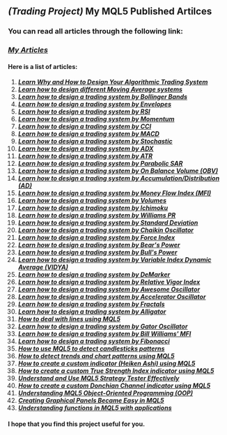## ***(Trading Project)*** My MQL5 Published Artilces
### You can read all articles through the following link: 
### ***[My Articles](https://www.mql5.com/en/users/m.aboud/publications)***

#### Here is a list of articles:
1. ***[Learn Why and How to Design Your Algorithmic Trading System](https://www.mql5.com/en/articles/10293)***
2. ***[Learn how to design different Moving Average systems](https://www.mql5.com/en/articles/3040)***
3. ***[Learn how to design a trading system by Bollinger Bands](https://www.mql5.com/en/articles/3039)***
4. ***[Learn how to design a trading system by Envelopes](https://www.mql5.com/en/articles/10478)***
5. ***[Learn how to design a trading system by RSI](https://www.mql5.com/en/articles/10528)***
6. ***[Learn how to design a trading system by Momentum](https://www.mql5.com/en/articles/10547)***
7. ***[Learn how to design a trading system by CCI](https://www.mql5.com/en/articles/10592)***
8. ***[Learn how to design a trading system by MACD](https://www.mql5.com/en/articles/10674)***
9. ***[Learn how to design a trading system by Stochastic](https://www.mql5.com/en/articles/10692)***
10. ***[Learn how to design a trading system by ADX](https://www.mql5.com/en/articles/10715)***
11. ***[Learn how to design a trading system by ATR](https://www.mql5.com/en/articles/10748)***
12. ***[Learn how to design a trading system by Parabolic SAR](https://www.mql5.com/en/articles/10920)***
13. ***[Learn how to design a trading system by On Balance Volume (OBV)](https://www.mql5.com/en/articles/10961)***
14. ***[Learn how to design a trading system by Accumulation/Distribution (AD)](https://www.mql5.com/en/articles/10993)***
15. ***[Learn how to design a trading system by Money Flow Index (MFI)](https://www.mql5.com/en/articles/11037)***
16. ***[Learn how to design a trading system by Volumes](https://www.mql5.com/en/articles/11050)***
17. ***[Learn how to design a trading system by Ichimoku](https://www.mql5.com/en/articles/11081)***
18. ***[Learn how to design a trading system by Williams PR](https://www.mql5.com/en/articles/11142)***
19. ***[Learn how to design a trading system by Standard Deviation](https://www.mql5.com/en/articles/11185)***
20. ***[Learn how to design a trading system by Chaikin Oscillator](https://www.mql5.com/en/articles/11242)***
21. ***[Learn how to design a trading system by Force Index](https://www.mql5.com/en/articles/11269)***
22. ***[Learn how to design a trading system by Bear's Power](https://www.mql5.com/en/articles/11297)***
23. ***[Learn how to design a trading system by Bull's Power](https://www.mql5.com/en/articles/11327)***
24. ***[Learn how to design a trading system by Variable Index Dynamic Average (VIDYA)](https://www.mql5.com/en/articles/11341)***
25. ***[Learn how to design a trading system by DeMarker](https://www.mql5.com/en/articles/11394)***
26. ***[Learn how to design a trading system by Relative Vigor Index](https://www.mql5.com/en/articles/11425)***
27. ***[Learn how to design a trading system by Awesome Oscillator](https://www.mql5.com/en/articles/11468)***
28. ***[Learn how to design a trading system by Accelerator Oscillator](https://www.mql5.com/en/articles/11467)***
29. ***[Learn how to design a trading system by Fractals](https://www.mql5.com/en/articles/11620)***
30. ***[Learn how to design a trading system by Alligator](https://www.mql5.com/en/articles/11549)***
31. ***[How to deal with lines using MQL5](https://www.mql5.com/en/articles/11538)***
32. ***[Learn how to design a trading system by Gator Oscillator](https://www.mql5.com/en/articles/11928)***
33. ***[Learn how to design a trading system by Bill Williams' MFI](https://www.mql5.com/en/articles/12172)***
34. ***[Learn how to design a trading system by Fibonacci](https://www.mql5.com/en/articles/12301)***
35. ***[How to use MQL5 to detect candlesticks patterns](https://www.mql5.com/en/articles/12385)***
36. ***[How to detect trends and chart patterns using MQL5](https://www.mql5.com/en/articles/12479)***
37. ***[How to create a custom indicator (Heiken Ashi) using MQL5](https://www.mql5.com/en/articles/12510)***
38. ***[How to create a custom True Strength Index indicator using MQL5](https://www.mql5.com/en/articles/12570)***
39. ***[Understand and Use MQL5 Strategy Tester Effectively](https://www.mql5.com/en/articles/12635)***
40. ***[How to create a custom Donchian Channel indicator using MQL5](https://www.mql5.com/en/articles/12711)***
41. ***[Understanding MQL5 Object-Oriented Programming (OOP)](https://www.mql5.com/en/articles/12813)***
42. ***[Creating Graphical Panels Became Easy in MQL5](https://www.mql5.com/en/articles/12903)***
43. ***[Understanding functions in MQL5 with applications](https://www.mql5.com/en/articles/12970)***



#### I hope that you find this project useful for you.
